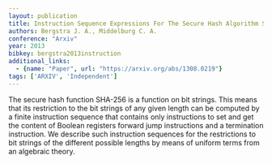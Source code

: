 ```yaml
---
layout: publication
title: Instruction Sequence Expressions For The Secure Hash Algorithm SHA-256
authors: Bergstra J. A., Middelburg C. A.
conference: "Arxiv"
year: 2013
bibkey: bergstra2013instruction
additional_links:
  - {name: "Paper", url: "https://arxiv.org/abs/1308.0219"}
tags: ['ARXIV', 'Independent']
---
```

The secure hash function SHA-256 is a function on bit strings. This means that its restriction to the bit strings of any given length can be computed by a finite instruction sequence that contains only instructions to set and get the content of Boolean registers forward jump instructions and a termination instruction. We describe such instruction sequences for the restrictions to bit strings of the different possible lengths by means of uniform terms from an algebraic theory.
